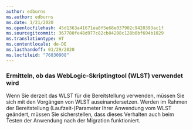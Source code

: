 ```yaml
---
author: edburns
ms.author: edburns
ms.date: 1/21/2020
ms.openlocfilehash: 45d1363a41671ea8f5e68e037902c9420393ac1f
ms.sourcegitcommit: 367780fe48d977c82cb84208c128b0bf694b1029
ms.translationtype: HT
ms.contentlocale: de-DE
ms.lasthandoff: 01/29/2020
ms.locfileid: "76830908"
---
```

### <a name="determine-whether-weblogic-scripting-tool-wlst-is-used"></a>Ermitteln, ob das WebLogic-Skriptingtool (WLST) verwendet wird

Wenn Sie derzeit das WLST für die Bereitstellung verwenden, müssen Sie sich mit den Vorgängen von WLST auseinandersetzen. Werden im Rahmen der Bereitstellung (Laufzeit-)Parameter Ihrer Anwendung vom WLST geändert, müssen Sie sicherstellen, dass dieses Verhalten auch beim Testen der Anwendung nach der Migration funktioniert.
